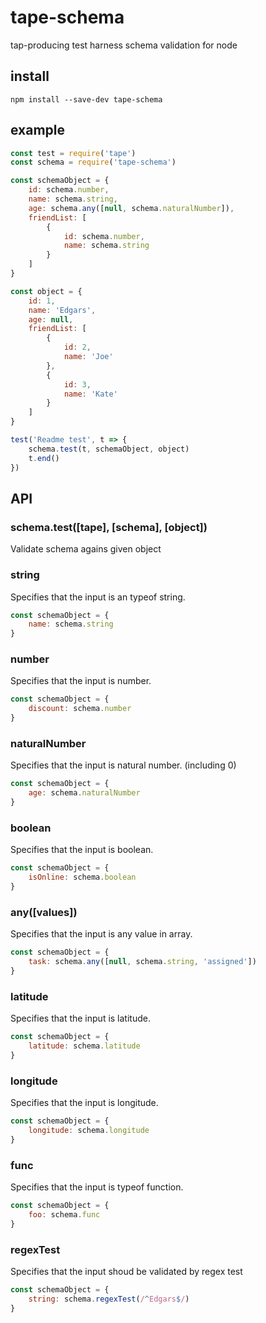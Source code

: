 # tape-schema
tap-producing test harness schema validation for node

## install
```
npm install --save-dev tape-schema
```

## example
```javascript
const test = require('tape')
const schema = require('tape-schema')

const schemaObject = {
	id: schema.number,
	name: schema.string,
	age: schema.any([null, schema.naturalNumber]),
	friendList: [
		{
			id: schema.number,
			name: schema.string
		}
	]
}

const object = {
	id: 1,
	name: 'Edgars',
	age: null,
	friendList: [
		{
			id: 2,
			name: 'Joe'
		},
		{
			id: 3,
			name: 'Kate'
		}
	]
}

test('Readme test', t => {
	schema.test(t, schemaObject, object)
	t.end()
})
```

## API

### schema.test([tape], [schema], [object])
Validate schema agains given object

### string
Specifies that the input is an typeof string.
```javascript
const schemaObject = {
 	name: schema.string
}
```

### number
Specifies that the input is number.
```javascript
const schemaObject = {
 	discount: schema.number
}
```

### naturalNumber
Specifies that the input is natural number. (including 0)
```javascript
const schemaObject = {
 	age: schema.naturalNumber
}
```

### boolean
Specifies that the input is boolean.
```javascript
const schemaObject = {
 	isOnline: schema.boolean
}
```

### any([values])
Specifies that the input is any value in array.
```javascript
const schemaObject = {
 	task: schema.any([null, schema.string, 'assigned'])
}
```

### latitude
Specifies that the input is latitude.
```javascript
const schemaObject = {
 	latitude: schema.latitude
}
```

### longitude
Specifies that the input is longitude.
```javascript
const schemaObject = {
 	longitude: schema.longitude
}
```

### func
Specifies that the input is typeof function.
```javascript
const schemaObject = {
 	foo: schema.func
}
```

### regexTest
Specifies that the input shoud be validated by regex test
```javascript
const schemaObject = {
 	string: schema.regexTest(/^Edgars$/)
}
```
